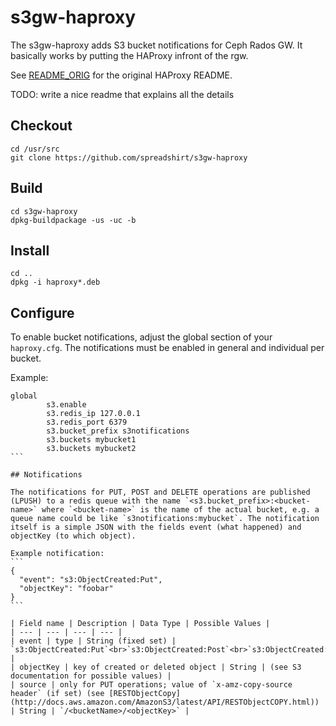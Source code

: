 # s3gw-haproxy

The s3gw-haproxy adds S3 bucket notifications for Ceph Rados GW. It basically works by
putting the HAProxy infront of the rgw.

See [README_ORIG](README_ORIG) for the original HAProxy README.

TODO: write a nice readme that explains all the details

## Checkout
```
cd /usr/src
git clone https://github.com/spreadshirt/s3gw-haproxy
```

## Build
```
cd s3gw-haproxy
dpkg-buildpackage -us -uc -b
```

## Install
```
cd ..
dpkg -i haproxy*.deb
```

## Configure

To enable bucket notifications, adjust the global section of your ```haproxy.cfg```. The notifications must be enabled in general and individual per bucket.

Example:
````
global
        s3.enable
        s3.redis_ip 127.0.0.1
        s3.redis_port 6379
        s3.bucket_prefix s3notifications
        s3.buckets mybucket1
        s3.buckets mybucket2
```

## Notifications

The notifications for PUT, POST and DELETE operations are published (LPUSH) to a redis queue with the name `<s3.bucket_prefix>:<bucket-name>` where `<bucket-name>` is the name of the actual bucket, e.g. a queue name could be like `s3notifications:mybucket`. The notification itself is a simple JSON with the fields event (what happened) and objectKey (to which object).

Example notification:
```
{
  "event": "s3:ObjectCreated:Put",
  "objectKey": "foobar"
}
```

| Field name | Description | Data Type | Possible Values |
| --- | --- | --- | --- |
| event | type | String (fixed set) | `s3:ObjectCreated:Put`<br>`s3:ObjectCreated:Post`<br>`s3:ObjectCreated:Copy`<br>`s3:ObjectRemoved:Delete` |
| objectKey | key of created or deleted object | String | (see S3 documentation for possible values) |
| source | only for PUT operations; value of `x-amz-copy-source header` (if set) (see [RESTObjectCopy](http://docs.aws.amazon.com/AmazonS3/latest/API/RESTObjectCOPY.html)) | String | `/<bucketName>/<objectKey>` |
